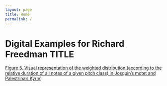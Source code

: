 ```yaml
---
layout: page
title: Home
permalink: /
---
```


# Digital Examples for Richard Freedman TITLE


[Figure 5.  Visual representation of the weighted distribution (according to the relative duration of all notes of a given pitch class) in Josquin’s motet and Palestrina’s Kyrie](Corpus_Note_Plot_Kyries.html))